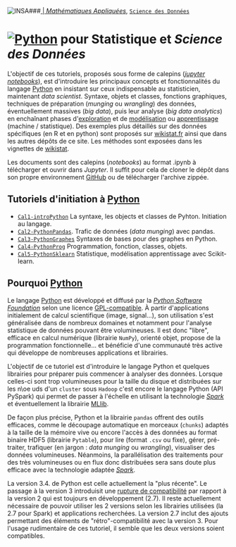 ###<a href="http://www.insa-toulouse.fr/" ><img src="http://www.math.univ-toulouse.fr/~besse/Wikistat/Images/Logo_INSAvilletoulouse-RVB.png" style="float:left; max-width: 80px; display: inline" alt="INSA"/> |  [*Mathématiques Appliquées*](http://www.math.insa-toulouse.fr/fr/index.html), [`Science des Données`](http://www.math.insa-toulouse.fr/fr/enseignement.html) 
# <a href="https://www.python.org/"><img src="https://upload.wikimedia.org/wikipedia/commons/thumb/f/f8/Python_logo_and_wordmark.svg/390px-Python_logo_and_wordmark.svg.png" style="max-width: 200px; display: inline" alt="Python"/></a> pour Statistique et *Science des Données*

L'objectif de ces tutoriels, proposés sous forme de calepins ([*jupyter notebooks*](http://jupyter.org/)), est d'introduire les principaux concepts et fonctionnalités du langage [Python](https://www.python.org/) en insistant sur ceux indispensable au statisticien, maintenant *data scientist*. Syntaxe, objets et classes, fonctions graphiques, techniques de préparation (*munging* ou *wrangling*) des données, éventuellement massives (*big data*), puis leur analyse (*big data analytics*) en enchaînant phases d'[exploration](http://wikistat.fr/) et de [modélisation](http://wikistat.fr/) ou [apprentissage](http://wikistat.fr/) (machine / statistique). Des exemples plus détaillés sur des données spécifiques (en R et en python) sont proposés sur [wikistat.fr](http://wikistat.fr/) ainsi que dans les autres dépôts de ce site. Les méthodes sont exposées dans les vignettes de [wikistat](http://wikistat.fr/).

Les documents sont des calepins (*notebooks*) au format .ipynb à télécharger et ouvrir dans *Jupyter*. Il suffit pour cela de cloner le dépôt dans son propre environnement [GitHub](https://github.com/) ou de télécharger l'archive zippée.

## Tutoriels d'initiation à [Python](https://www.python.org/)
- [`Cal1-introPython`](https://github.com/wikistat/Intro-Python/blob/master/Cal1-introPython.ipynb) La syntaxe, les objects et classes de Pyhton. Initiation au langage.
- [`Cal2-PythonPandas`](https://github.com/wikistat/Intro-Python/blob/master/Cal2-PythonPandas.ipynb). Trafic de données (*data munging*) avec pandas.
- [`Cal3-PythonGraphes`](https://github.com/wikistat/Intro-Python/blob/master/Cal3-PythonGraphes.ipynb) Syntaxes de bases pour des graphes en Python.
- [`Cal4-PythonProg`](https://github.com/wikistat/Intro-Python/blob/master/Cal4-PythonProg.ipynb) Programmation, fonction, classes, objets.
- [`Cal5-PythonSklearn`](https://github.com/wikistat/Intro-Python/blob/master/Cal5-PythonSklearn.ipynb) Statistique, modélisation apprentissage avec Scikit-learn.

## Pourquoi [Python](https://www.python.org/)

Le langage [Python](https://www.python.org/) est développé et diffusé par la [*Python Software Foundation*](https://www.python.org/psf/) selon une licence [GPL-compatible](https://docs.python.org/3/license.html). À partir d'applications initialement de calcul scientifique (image, signal...), son utilisation s'est généralisée dans de nombreux domaines et notamment pour l'analyse statistique de données pouvant être volumineuses. Il est donc "libre", efficace en calcul numérique (librairie `NumPy`), orienté objet, propose de la programmation fonctionnelle... et bénéficie d'une communauté très active qui développe de nombreuses applications et librairies. 

L'objectif de ce tutoriel est d'introduire le langage Python et quelques librairies pour préparer puis commencer à analyser des données. Lorsque celles-ci sont trop volumineuses pour la taille du disque et distribuées sur les n\oe uds d'un `cluster` sous `Hadoop` c'est encore le langage Python (API PySpark) qui permet de passer à l'échelle en utilisant la technologie [*Spark*](https://spark.apache.org/) et éventuellement la librairie [MLlib](https://spark.apache.org/mllib/). 

De façon plus précise, Python et la librairie `pandas` offrent des outils efficaces, comme le découpage automatique en morceaux (`chunks`) adaptés à la taille de la mémoire vive ou encore l'accès à des données au format binaire HDF5 (librairie `Pytable`), pour lire (format `.csv` ou fixe), gérer, pré-traiter, trafiquer (en jargon : *data munging* ou *wrangling*), visualiser des données volumineuses. Néanmoins, la parallélisation des traitements pour des très volumineuses ou en flux donc distribuées sera sans doute plus efficace avec la technologie adaptée [*Spark*](https://spark.apache.org/).

La version 3.4. de Python est celle actuellement la "plus récente". Le passage à la version 3 introduisit une [rupture de compatibilité](https://wiki.python.org/moin/Python2orPython3) par rapport à la version 2 qui est toujours en développement (2.7). Il reste actuellement nécessaire de pouvoir utiliser les 2 versions selon les librairies utilisées (la 2.7 pour Spark) et applications recherchées. La version 2.7  inclut des ajouts permettant des éléments de "rétro"-compatibilité avec la version 3. Pour l'usage rudimentaire de ces tutoriel, il semble que les deux versions soient compatibles.